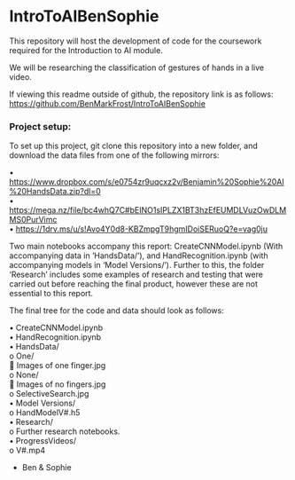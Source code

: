 # IntroToAIBenSophie

This repository will host the development of code for the coursework required for the Introduction to AI module.

We will be researching the classification of gestures of hands in a live video.

If viewing this readme outside of github, the repository link is as follows: <br />
https://github.com/BenMarkFrost/IntroToAIBenSophie

### Project setup:

To set up this project, git clone this repository into a new folder, and download the data files from one of the following mirrors:

• https://www.dropbox.com/s/e0754zr9uqcxz2v/Benjamin%20Sophie%20AI%20HandsData.zip?dl=0 <br />
• https://mega.nz/file/bc4whQ7C#bEINO1sIPLZX1BT3hzEfEUMDLVuzOwDLMMS0PurVimc <br />
• https://1drv.ms/u/s!Avo4Y0d8-KBZmpgT9hgmIDoiSERuoQ?e=vag0ju

Two main notebooks accompany this report: CreateCNNModel.ipynb (With accompanying data in ‘HandsData/’), and HandRecognition.ipynb (with accompanying models in ‘Model Versions/’). Further to this, the folder ‘Research’ includes some examples of research and testing that were carried out before reaching the final product, however these are not essential to this report.

The final tree for the code and data should look as follows:

•	CreateCNNModel.ipynb <br />
•	HandRecognition.ipynb <br />
•	HandsData/ <br />
  o One/ <br />
    	Images of one finger.jpg <br />
  o	None/ <br />
    	Images of no fingers.jpg <br />
  o SelectiveSearch.jpg <br />
•	Model Versions/ <br />
  o	HandModelV#.h5 <br />
•	Research/ <br />
  o	Further research notebooks.<br />
• ProgressVideos/ <br />
  o V#.mp4


- Ben & Sophie
